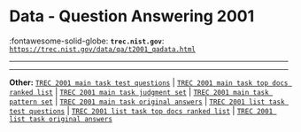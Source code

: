 # Data - Question Answering 2001 

:fontawesome-solid-globe: **`trec.nist.gov`**: [`https://trec.nist.gov/data/qa/t2001_qadata.html`](https://trec.nist.gov/data/qa/t2001_qadata.html)

---



---

**Other:** [`TREC 2001 main task test questions`](https://trec.nist.gov/data/qa/2001_qadata/main_task_QAdata/qa_main.894-1393.txt) | [`TREC 2001 main task top docs ranked list`](https://trec.nist.gov/data/qa/2001_qadata/main_task_QAdata/qa_main.894-1393.txt) | [`TREC 2001 main task judgment set`](https://trec.nist.gov/data/qa/2001_qadata/main_task_QAdata/main_qrels.txt) | [`TREC 2001 main task pattern set`](https://trec.nist.gov/data/qa/2001_qadata/main_task_QAdata/patterns.trec10) | [`TREC 2001 main task original answers`](https://trec.nist.gov/data/qa/2001_qadata/main_task_QAdata/original_answers) | [`TREC 2001 list task test questions`](https://trec.nist.gov/data/qa/2001_qadata/list_task_QAdata/qa_list.1-25.txt) | [`TREC 2001 list task top docs ranked list`](https://trec.nist.gov/data/qa/2001_qadata/list_task_QAdata/list.ranked_list.gz) | [`TREC 2001 list task original answers`](https://trec.nist.gov/data/qa/2001_qadata/list_task_QAdata/assessor_lists)
